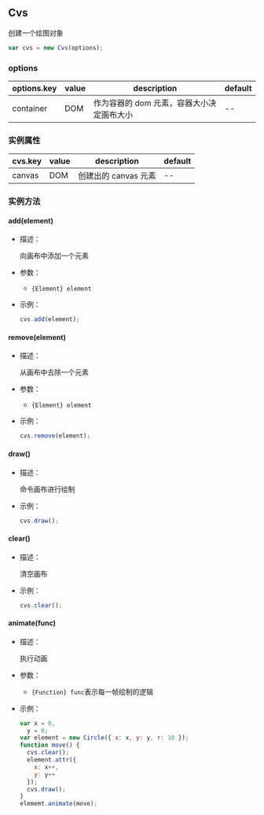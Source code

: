 ## Cvs

创建一个绘图对象

```js
var cvs = new Cvs(options);
```

### options

| options.key | value | description                               | default |
| ----------- | ----- | ----------------------------------------- | ------- |
| container   | DOM   | 作为容器的 dom 元素，容器大小决定画布大小 | --      |

### 实例属性

| cvs.key | value | description          | default |
| ------- | ----- | -------------------- | ------- |
| canvas  | DOM   | 创建出的 canvas 元素 | --      |

### 实例方法

#### add(element)

- 描述：

  向画布中添加一个元素

- 参数：

  - `{Element} element`

- 示例：
  ```js
  cvs.add(element);
  ```

#### remove(element)

- 描述：

  从画布中去除一个元素

- 参数：

  - `{Element} element`

- 示例：
  ```js
  cvs.remove(element);
  ```

#### draw()

- 描述：

  命令画布进行绘制

- 示例：

  ```js
  cvs.draw();
  ```

#### clear()

- 描述：

  清空画布

- 示例：
  ```js
  cvs.clear();
  ```

#### animate(func)

- 描述：

  执行动画

- 参数：

  - `{Function} func`表示每一帧绘制的逻辑

- 示例：

  ```js
  var x = 0,
    y = 0;
  var element = new Circle({ x: x, y: y, r: 10 });
  function move() {
    cvs.clear();
    element.attr({
      x: x++,
      y: y++
    });
    cvs.draw();
  }
  elememt.animate(move);
  ```
